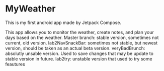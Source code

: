 # MyWeather
This is my first android app made by Jetpack Compose.

This app allows you to monitor the weather, create notes, and plan your days based on the weather.
Master branch: stable version, sometimes not current, old version.
lab2NavSnackBar: sometimes not stable, but newest version, should be taken as an actual beta version.
veryBadBrunch: absolutly unsable version. Used to save changes that may be update to stable version in future.
lab2try: unstable version that used to try some feautures
